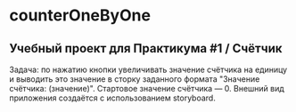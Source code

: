 # counterOneByOne
Учебный проект для Практикума #1 / Счётчик
----------
Задача: по нажатию кнопки увеличивать значение счётчика на единицу и выводить это значение в сторку заданного формата "Значение счётчика: \(значение)".  Стартовое значение счётчика — 0. Внешний вид приложения создаётся с использованием storyboard.
